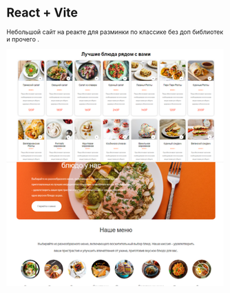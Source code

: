 # React + Vite
Небольшой сайт на реакте для разминки по классике без доп библиотек и прочего .
<p align="center">
  <img src="./screen1.png" width="600" />
    <img src="./screen2.png" width="600" />
  <!-- <img src="./" width="400" />  -->
</p>
